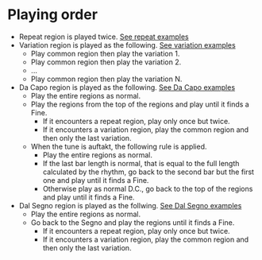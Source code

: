 # Playing order

- Repeat region is played twice. [See repeat examples](examples.md#repeat-region)
- Variation region is played as the following. [See variation examples](examples.md#variation-region)
    - Play common region then play the variation 1.
    - Play common region then play the variation 2.
    - ...
    - Play common region then play the variation N.
- Da Capo region is played as the following. [See Da Capo examples](examples.md#da-capo)
    - Play the entire regions as normal.
    - Play the regions from the top of the regions and play until it finds a Fine.
        - If it encounters a repeat region, play only once but twice.
        - If it encounters a variation region, play the common region and then only the last variation.
    - When the tune is auftakt, the following rule is applied.
        - Play the entire regions as normal.
        - If the last bar length is normal, that is equal to the full length calculated by the rhythm, go back to the second bar but the first one and play until it finds a Fine.
        - Otherwise play as normal D.C., go back to the top of the regions and play until it finds a Fine.
- Dal Segno region is played as the follwing.  [See Dal Segno examples](examples.md#dal-segno)
    - Play the entire regions as normal.
    - Go back to the Segno and play the regions until it finds a Fine.
        - If it encounters a repeat region, play only once but twice.
        - If it encounters a variation region, play the common region and then only the last variation.
    